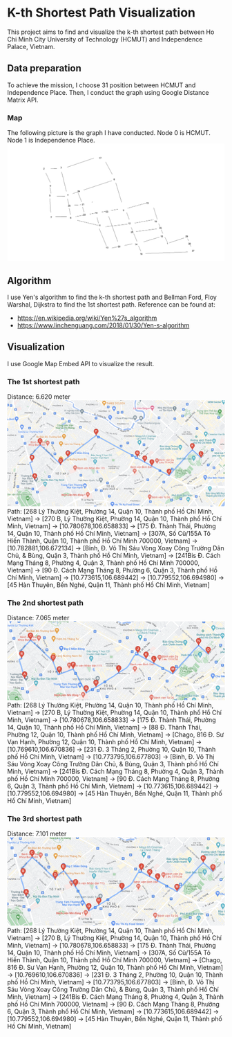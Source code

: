 # K-th Shortest Path Visualization
This project aims to find and visualize the k-th shortest path between Ho Chi Minh City University of Technology (HCMUT) and Independence Palace, Vietnam.

## Data preparation
To achieve the mission, I choose 31 position between HCMUT and Independence Place. Then, I conduct the graph using Google Distance Matrix API.

### Map
The following picture is the graph I have conducted. Node 0 is HCMUT. Node 1 is Independence Place.
![Map](map.png)

## Algorithm
I use Yen's algorithm to find the k-th shortest path and Bellman Ford, Floy Warshal, Dijkstra to find the 1st shortest path.
Reference can be found at:
* https://en.wikipedia.org/wiki/Yen%27s_algorithm
* https://www.linchenguang.com/2018/01/30/Yen-s-algorithm

## Visualization
I use Google Map Embed API to visualize the result.
### The 1st shortest path
Distance: 6.620 meter
![1st_shortest_path](1st_shortest_path.png)
Path: [268 Lý Thường Kiệt, Phường 14, Quận 10, Thành phố Hồ Chí Minh, Vietnam] -> [270 B, Lý Thường Kiệt, Phường 14, Quận 10, Thành phố Hồ Chí Minh, Vietnam] -> [10.780678,106.658833] -> [175 Đ. Thành Thái, Phường 14, Quận 10, Thành phố Hồ Chí Minh, Vietnam] -> [307A, Số Cũ/155A Tô Hiến Thành, Quận 10, Thành phố Hồ Chí Minh 700000, Vietnam] -> [10.782881,106.672134] -> [Binh, Đ. Võ Thị Sáu Vòng Xoay Công Trường Dân Chủ, & Bùng, Quận 3, Thành phố Hồ Chí Minh, Vietnam] -> [241Bis Đ. Cách Mạng Tháng 8, Phường 4, Quận 3, Thành phố Hồ Chí Minh 700000, Vietnam] -> [90 Đ. Cách Mạng Tháng 8, Phường 6, Quận 3, Thành phố Hồ Chí Minh, Vietnam] -> [10.773615,106.689442] -> [10.779552,106.694980] -> [45 Hàn Thuyên, Bến Nghé, Quận 11, Thành phố Hồ Chí Minh, Vietnam]

### The 2nd shortest path
Distance: 7.065 meter
![2nd_shortest_path](2nd_shortest_path.png)
Path: [268 Lý Thường Kiệt, Phường 14, Quận 10, Thành phố Hồ Chí Minh, Vietnam] -> [270 B, Lý Thường Kiệt, Phường 14, Quận 10, Thành phố Hồ Chí Minh, Vietnam] -> [10.780678,106.658833] -> [175 Đ. Thành Thái, Phường 14, Quận 10, Thành phố Hồ Chí Minh, Vietnam] -> [88 Đ. Thành Thái, Phường 12, Quận 10, Thành phố Hồ Chí Minh, Vietnam] -> [Chago, 816 Đ. Sư Vạn Hạnh, Phường 12, Quận 10, Thành phố Hồ Chí Minh, Vietnam] -> [10.769610,106.670836] -> [231 Đ. 3 Tháng 2, Phường 10, Quận 10, Thành phố Hồ Chí Minh, Vietnam] -> [10.773795,106.677803] -> [Binh, Đ. Võ Thị Sáu Vòng Xoay Công Trường Dân Chủ, & Bùng, Quận 3, Thành phố Hồ Chí Minh, Vietnam] -> [241Bis Đ. Cách Mạng Tháng 8, Phường 4, Quận 3, Thành phố Hồ Chí Minh 700000, Vietnam] -> [90 Đ. Cách Mạng Tháng 8, Phường 6, Quận 3, Thành phố Hồ Chí Minh, Vietnam] -> [10.773615,106.689442] -> [10.779552,106.694980] -> [45 Hàn Thuyên, Bến Nghé, Quận 11, Thành phố Hồ Chí Minh, Vietnam]
### The 3rd shortest path
Distance: 7.101 meter
![3rd_shortest_path](3rd_shortets_path.png)
Path: [268 Lý Thường Kiệt, Phường 14, Quận 10, Thành phố Hồ Chí Minh, Vietnam] -> [270 B, Lý Thường Kiệt, Phường 14, Quận 10, Thành phố Hồ Chí Minh, Vietnam] -> [10.780678,106.658833] -> [175 Đ. Thành Thái, Phường 14, Quận 10, Thành phố Hồ Chí Minh, Vietnam] -> [307A, Số Cũ/155A Tô Hiến Thành, Quận 10, Thành phố Hồ Chí Minh 700000, Vietnam] -> [Chago, 816 Đ. Sư Vạn Hạnh, Phường 12, Quận 10, Thành phố Hồ Chí Minh, Vietnam] -> [10.769610,106.670836] -> [231 Đ. 3 Tháng 2, Phường 10, Quận 10, Thành phố Hồ Chí Minh, Vietnam] -> [10.773795,106.677803] -> [Binh, Đ. Võ Thị Sáu Vòng Xoay Công Trường Dân Chủ, & Bùng, Quận 3, Thành phố Hồ Chí Minh, Vietnam] -> [241Bis Đ. Cách Mạng Tháng 8, Phường 4, Quận 3, Thành phố Hồ Chí Minh 700000, Vietnam] -> [90 Đ. Cách Mạng Tháng 8, Phường 6, Quận 3, Thành phố Hồ Chí Minh, Vietnam] -> [10.773615,106.689442] -> [10.779552,106.694980] -> [45 Hàn Thuyên, Bến Nghé, Quận 11, Thành phố Hồ Chí Minh, Vietnam]
